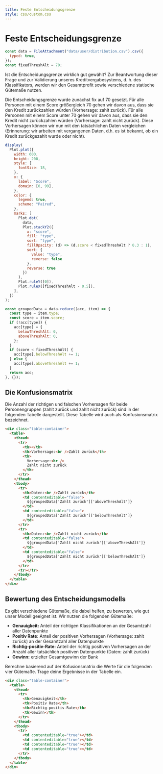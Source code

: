 ```yaml
---
title: Feste Entscheidungsgrenze
style: css/custom.css
---
```


# Feste Entscheidungsgrenze

```js
const data = FileAttachment("data/user/distribution.csv").csv({
  typed: true,
});
const fixedThreshAlt = 70;
```

Ist die Entscheidungsgrenze wirklich gut gewählt? Zur Beantwortung dieser Frage und zur Validierung unseres Kreditvergabesystems, d. h. des Klassifikators, werden wir den Gesamtprofit sowie verschiedene statische Gütemaße nutzen.

Die Entscheidungsgrenze wurde zunächst fix auf 70 gesetzt. Für alle Personen mit einem Score größergleich 70 gehen wir davon aus, dass sie den Kredit zurückzahlen würden (Vorhersage: zahlt zurück). Für alle Personen mit einem Score unter 70 gehen wir davon aus, dass sie den Kredit nicht zurückzahlen würden (Vorhersage: zahlt nicht zurück).
Diese Vorhersagen können wir nun mit den tatsächlichen Daten vergleichen (Erinnerung: wir arbeiten mit vergangenen Daten, d.h. es ist bekannt, ob ein Kredit zurückgezahlt wurde oder nicht).

```js
display(
  Plot.plot({
    width: 600,
    height: 200,
    style: {
      fontSize: 18,
    },
    x: {
      label: "Score",
      domain: [0, 99],
    },
    color: {
      legend: true,
      scheme: "Paired",
    },
    marks: [
      Plot.dot(
        data,
        Plot.stackY2({
          x: "score",
          fill: "type",
          sort: "type",
          fillOpacity: (d) => (d.score < fixedThreshAlt ? 0.3 : 1),
          sort: {
            value: "type", 
            reverse: false 
          },
          reverse: true
        })
      ),
      Plot.ruleY([0]),
      Plot.ruleX([fixedThreshAlt - 0.5]),
    ],
  })
);
```

```js
const groupedData = data.reduce((acc, item) => {
  const type = item.type;
  const score = item.score;
  if (!acc[type]) {
    acc[type] = {
      belowThreshAlt: 0,
      aboveThreshAlt: 0,
    };
  }
  if (score < fixedThreshAlt) {
    acc[type].belowThreshAlt += 1;
  } else {
    acc[type].aboveThreshAlt += 1;
  }
  return acc;
}, {});
```

## Die Konfusionsmatrix

Die Anzahl der richtigen und falschen Vorhersagen für beide Personengruppen (zahlt zurück und zahlt nicht zurück) sind in der folgenden Tabelle dargestellt. Diese Tabelle wird auch als Konfusionsmatrix bezeichnet.

```html
<div class="table-container">
  <table>
    <thead>
      <tr>
        <th></th>
        <th>Vorhersage:<br />Zahlt zurück</th>
        <th>
          Vorhersage:<br />
          Zahlt nicht zurück
        </th>
      </tr>
    </thead>
    <tbody>
      <tr>
        <th>Daten:<br />Zahlt zurück</th>
        <td contenteditable="false">
          ${groupedData['Zahlt zurück']['aboveThreshAlt']}
        </td>
        <td contenteditable="false">
          ${groupedData['Zahlt zurück']['belowThreshAlt']}
        </td>
      </tr>
      <tr>
        <th>Daten:<br />Zahlt nicht zurück</th>
        <td contenteditable="false">
          ${groupedData['Zahlt nicht zurück']['aboveThreshAlt']}
        </td>
        <td contenteditable="false">
          ${groupedData['Zahlt nicht zurück']['belowThreshAlt']}
        </td>
      </tr>
      <tr></tr>
    </tbody>
  </table>
</div>
```

## Bewertung des Entscheidungsmodells

Es gibt verschiedene Gütemaße, die dabei helfen, zu bewerten, wie gut unser Modell geeignet ist.
Wir nutzen die folgenden Gütemaße:

- <b>Genauigkeit:</b> Anteil der richtigen Klassifikationen an der Gesamtzahl aller Datenpunkte
- <b>Positiv Rate:</b> Anteil der positiven Vorhersagen (Vorhersage: zahlt zurück) an der Gesamtzahl aller Datenpunkte
- <b>Richtig-positiv-Rate:</b> Anteil der richtig positiven Vorhersagen an der Anzahl aller tatsächlich positiven Datenpunkte (Daten: zahlt zurück)
- <b>Gewinn:</b> erzielter Gesamtgewinn der Bank

<div class="tip" label="Aufgabe">
Berechne basierend auf der Kofusionsmatrix die Werte für die folgenden vier Gütemaße. Trage deine Ergebnisse in der Tabelle ein. 
</div>

```html
<div class="table-container">
  <table>
    <thead>
      <tr>
        <th>Genauigkeit</th>
        <th>Positiv Rate</th>
        <th>Richtig-positiv-Rate</th>
        <th>Gewinn</th>
      </tr>
    </thead>
    <tbody>
      <tr>
        <td contenteditable="true"></td>
        <td contenteditable="true"></td>
        <td contenteditable="true"></td>
        <td contenteditable="true"></td>
      </tr>
    </tbody>
  </table>
</div>
```
